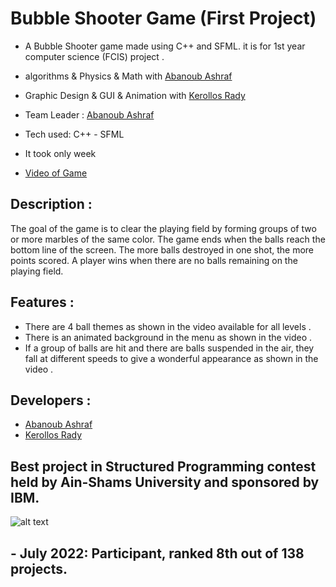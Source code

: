 # Bubble Shooter Game (First Project)

- A Bubble Shooter game made using C++ and SFML. it is for 1st year computer science (FCIS) project .

- algorithms & Physics & Math with  [Abanoub Ashraf](https://github.com/abanoubashraf686) 

- Graphic Design & GUI & Animation with [Kerollos Rady](https://github.com/KerollosRady)

- Team Leader : [Abanoub Ashraf](https://github.com/abanoubashraf686) 
 
- Tech used: C++ - SFML

- It took only week
 
- [Video of Game](https://www.facebook.com/events/752863539241764/?post_id=757243375470447&view=permalink&__cft__[0]=AZV54XU_sMwcT30iAWNQJPzsJLlD2OIvAojhKLrNlZvEdfwTI143YkL_Oa7hcbm6YBe0____NH_9YngtosthO9GLt6qBzku8D3e5Mwnpo2Wy7D5jN4Mo0UQpiuiXc6FflVJn7C2Qhi3LJcdLKOZAf81d&__tn__=%2CO%2CP-y-R) 

## Description :

The goal of the game is to clear the playing field by forming groups of two or more marbles of the same color. The game ends when the balls reach the bottom line of the screen. The more balls destroyed in one shot, the more points scored. A player wins when there are no balls remaining on the playing field.

## Features :

- There are 4 ball themes as shown in the video available for all levels .
- There is an animated background in the menu as shown in the video .
- If a group of balls are hit and there are balls suspended in the air, they fall at different speeds to give a wonderful appearance as shown in the video .

## Developers : 

- [Abanoub Ashraf](https://github.com/abanoubashraf686)
- [Kerollos Rady](https://github.com/KerollosRady)

## Best project in Structured Programming contest held by Ain-Shams University and sponsored by IBM.

![alt text](https://github.com/abanoubashraf686/Bubble-Shooter-game/blob/main/Awards.jpg)

## - July 2022: Participant, ranked 8th out of 138 projects.

